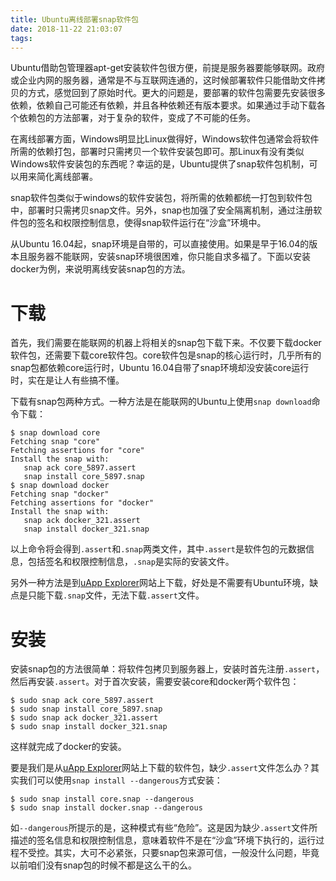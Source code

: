 ```yaml
---
title: Ubuntu离线部署snap软件包
date: 2018-11-22 21:03:07
tags:
---
```


Ubuntu借助包管理器apt-get安装软件包很方便，前提是服务器要能够联网。政府或企业内网的服务器，通常是不与互联网连通的，这时候部署软件只能借助文件拷贝的方式，感觉回到了原始时代。更大的问题是，要部署的软件包需要先安装很多依赖，依赖自己可能还有依赖，并且各种依赖还有版本要求。如果通过手动下载各个依赖包的方法部署，对于复杂的软件，变成了不可能的任务。

在离线部署方面，Windows明显比Linux做得好，Windows软件包通常会将软件所需的依赖打包，部署时只需拷贝一个软件安装包即可。那Linux有没有类似Windows软件安装包的东西呢？幸运的是，Ubuntu提供了snap软件包机制，可以用来简化离线部署。

snap软件包类似于windows的软件安装包，将所需的依赖都统一打包到软件包中，部署时只需拷贝snap文件。另外，snap也加强了安全隔离机制，通过注册软件包的签名和权限控制信息，使得snap软件运行在“沙盒”环境中。

从Ubuntu 16.04起，snap环境是自带的，可以直接使用。如果是早于16.04的版本且服务器不能联网，安装snap环境很困难，你只能自求多福了。下面以安装docker为例，来说明离线安装snap包的方法。


# 下载

首先，我们需要在能联网的机器上将相关的snap包下载下来。不仅要下载docker软件包，还需要下载core软件包。core软件包是snap的核心运行时，几乎所有的snap包都依赖core运行时，Ubuntu 16.04自带了snap环境却没安装core运行时，实在是让人有些搞不懂。

下载有snap包两种方式。一种方法是在能联网的Ubuntu上使用`snap download`命令下载：

```
$ snap download core
Fetching snap "core"
Fetching assertions for "core"
Install the snap with:
   snap ack core_5897.assert
   snap install core_5897.snap
$ snap download docker
Fetching snap "docker"
Fetching assertions for "docker"
Install the snap with:
   snap ack docker_321.assert
   snap install docker_321.snap
```

以上命令将会得到`.assert`和`.snap`两类文件，其中`.assert`是软件包的元数据信息，包括签名和权限控制信息，`.snap`是实际的安装文件。

另外一种方法是到[uApp Explorer](https://uappexplorer.com/snaps)网站上下载，好处是不需要有Ubuntu环境，缺点是只能下载`.snap`文件，无法下载`.assert`文件。


# 安装

安装snap包的方法很简单：将软件包拷贝到服务器上，安装时首先注册`.assert`，然后再安装`.assert`。对于首次安装，需要安装core和docker两个软件包：

```
$ sudo snap ack core_5897.assert
$ sudo snap install core_5897.snap
$ sudo snap ack docker_321.assert
$ sudo snap install docker_321.snap
```

这样就完成了docker的安装。

要是我们是从[uApp Explorer](https://uappexplorer.com/snaps)网站上下载的软件包，缺少`.assert`文件怎么办？其实我们可以使用`snap install --dangerous`方式安装：

```
$ sudo snap install core.snap --dangerous
$ sudo snap install docker.snap --dangerous
```

如`--dangerous`所提示的是，这种模式有些“危险”。这是因为缺少`.assert`文件所描述的签名信息和权限控制信息，意味着软件不是在“沙盒”环境下执行的，运行过程不受控。其实，大可不必紧张，只要snap包来源可信，一般没什么问题，毕竟以前咱们没有snap包的时候不都是这么干的么。
